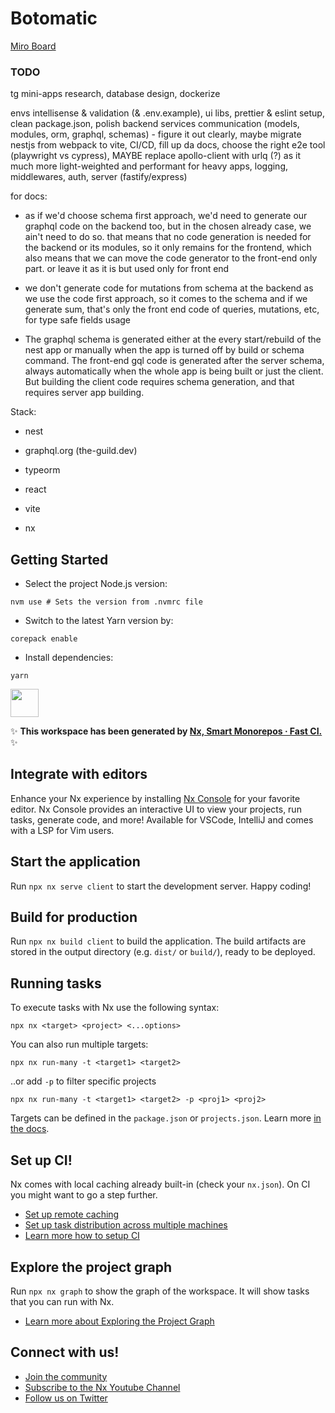 # Botomatic

[Miro Board](https://miro.com/app/board/uXjVKzd5qLo=/)

### TODO

tg mini-apps research, database design, dockerize

envs intellisense & validation (& .env.example), ui libs, prettier & eslint setup, clean package.json,
polish backend services communication (models, modules, orm, graphql, schemas) - figure it out clearly,
maybe migrate nestjs from webpack to vite, CI/CD, fill up da docs, choose the right e2e tool (playwright vs cypress),
MAYBE replace apollo-client with urlq (?) as it much more light-weighted and performant for heavy apps,
logging, middlewares, auth, server (fastify/express)

for docs:

- as if we'd choose schema first approach, we'd need to generate our graphql code on the backend too, but in the chosen already case, we ain't need to do so. that means that no code generation is needed for the backend or its modules, so it only remains for the frontend, which also means that we can move the code generator to the front-end only part. or leave it as it is but used only for front end

- we don't generate code for mutations from schema at the backend as we use the code first approach, so it comes to the schema and if we generate sum, that's only the front end code of queries, mutations, etc, for type safe fields usage

- The graphql schema is generated either at the every start/rebuild of the nest app or manually when the app is turned off by build or schema command. The front-end gql code is generated after the server schema, always automatically when the whole app is being built or just the client. But building the client code requires schema generation, and that requires server app building.

Stack:

- nest
- graphql.org (the-guild.dev)
- typeorm
- react

- vite
- nx

## Getting Started

- Select the project Node.js version:

```shell
nvm use # Sets the version from .nvmrc file
```

- Switch to the latest Yarn version by:

```shell
corepack enable
```

- Install dependencies:

```shell
yarn
```

<a alt="Nx logo" href="https://nx.dev" target="_blank" rel="noreferrer"><img src="https://raw.githubusercontent.com/nrwl/nx/master/images/nx-logo.png" width="45"></a>

✨ **This workspace has been generated by [Nx, Smart Monorepos · Fast CI.](https://nx.dev)** ✨

## Integrate with editors

Enhance your Nx experience by installing [Nx Console](https://nx.dev/nx-console) for your favorite editor. Nx Console
provides an interactive UI to view your projects, run tasks, generate code, and more! Available for VSCode, IntelliJ and
comes with a LSP for Vim users.

## Start the application

Run `npx nx serve client` to start the development server. Happy coding!

## Build for production

Run `npx nx build client` to build the application. The build artifacts are stored in the output directory (e.g. `dist/` or `build/`), ready to be deployed.

## Running tasks

To execute tasks with Nx use the following syntax:

```
npx nx <target> <project> <...options>
```

You can also run multiple targets:

```
npx nx run-many -t <target1> <target2>
```

..or add `-p` to filter specific projects

```
npx nx run-many -t <target1> <target2> -p <proj1> <proj2>
```

Targets can be defined in the `package.json` or `projects.json`. Learn more [in the docs](https://nx.dev/features/run-tasks).

## Set up CI!

Nx comes with local caching already built-in (check your `nx.json`). On CI you might want to go a step further.

- [Set up remote caching](https://nx.dev/features/share-your-cache)
- [Set up task distribution across multiple machines](https://nx.dev/nx-cloud/features/distribute-task-execution)
- [Learn more how to setup CI](https://nx.dev/recipes/ci)

## Explore the project graph

Run `npx nx graph` to show the graph of the workspace.
It will show tasks that you can run with Nx.

- [Learn more about Exploring the Project Graph](https://nx.dev/core-features/explore-graph)

## Connect with us!

- [Join the community](https://nx.dev/community)
- [Subscribe to the Nx Youtube Channel](https://www.youtube.com/@nxdevtools)
- [Follow us on Twitter](https://twitter.com/nxdevtools)
